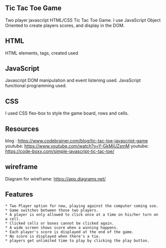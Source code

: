 ## Tic Tac Toe Game
Two player javascript HTML/CSS Tic Tac Toe Game. 
I use JavaScript Object Oriented to create players scores, and display in the DOM.
## HTML 
HTML elements, tags, created used
## JavaScript
Javascript DOM manipulation and event listening used.
JavaScript functional programming used.
## CSS
I used CSS flex-box to style the game board, rows and cells. 
## Resources
blog : https://www.codebrainer.com/blog/tic-tac-toe-javascript-game
youtube: https://www.youtube.com/watch?v=Y-GkMjUZsmM
youtube: https://code-boxx.com/simple-javascript-tic-tac-toe/
## wireframe 
Diagram for wireframe: https://app.diagrams.net/
## Features 
    * Two Player option for now, playing against the computer coming soo.
    * Game switches between those two players.
    * A player is only allowed to click once at a time on his/her turn on a cell.
    * Clicked cells or boxes cannot be clicked again.
    * A wide screen shows score when a winning happens.
    * Each player's score is displayed at the end of the game.
    * No score is displayed when there's a tie.
    * players get unlimited time to play by clicking the play button.